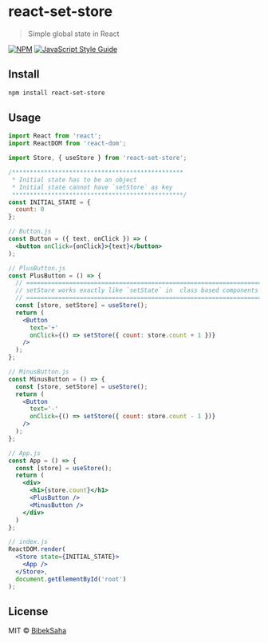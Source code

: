 # react-set-store

> Simple global state in React

[![NPM](https://img.shields.io/npm/v/react-set-store.svg)](https://www.npmjs.com/package/react-set-store) [![JavaScript Style Guide](https://img.shields.io/badge/code_style-standard-brightgreen.svg)](https://standardjs.com)

## Install

```bash
npm install react-set-store
```

## Usage

```jsx
import React from 'react';
import ReactDOM from 'react-dom';

import Store, { useStore } from 'react-set-store';

/************************************************
 * Initial state has to be an object
 * Initial state cannot have `setStore` as key
 ************************************************/
const INITIAL_STATE = {
  count: 0
};

// Button.js
const Button = ({ text, onClick }) => (
  <button onClick={onClick}>{text}</button>
);

// PlusButton.js
const PlusButton = () => {
  // ==================================================================
  // setStore works exactly like `setState` in  class based components
  // ==================================================================
  const [store, setStore] = useStore();
  return (
    <Button
      text='+'
      onClick={() => setStore({ count: store.count + 1 })}
    />
  );
};

// MinusButton.js
const MinusButton = () => {
  const [store, setStore] = useStore();
  return (
    <Button
      text='-'
      onClick={() => setStore({ count: store.count - 1 })}
    />
  );
};

// App.js
const App = () => {
  const [store] = useStore();
  return (
    <div>
      <h1>{store.count}</h1>
      <PlusButton />
      <MinusButton />
    </div>
  )
};

// index.js
ReactDOM.render(
  <Store state={INITIAL_STATE}>
    <App />
  </Store>,
  document.getElementById('root')
);
```

## License

MIT © [BibekSaha](https://github.com/BibekSaha)
